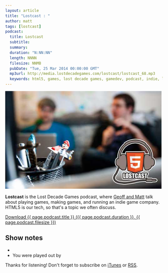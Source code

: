 ```yaml
---
layout: article
title: "Lostcast : "
author: matt
tags: [lostcast]
podcast:
  title: Lostcast 
  subtitle: 
  summary: 
  duration: "N:NN:NN"
  length: NNNN
  filesize: NNMB
  pubDate: "Tue, 25 Mar 2014 00:00:00 GMT"
  mp3url: http://media.lostdecadegames.com/lostcast/lostcast_68.mp3
  keywords: html5, games, lost decade games, gamedev, podcast, indie, lostcast
---
```

<div class="full-frame">
	<img alt="Lostcast gamedev podcast" src="/media/images/lostcast/splash.jpg" width="500" height="313">
</div>

**Lostcast** is the Lost Decade Games podcast, where [Geoff and Matt](/about/) talk about playing games, making games, and running an indie game company. HTML5 is our tech, so that's a topic we often discuss.

<a class="download-podcast" href="{{ page.podcast.mp3url }}">
	Download {{ page.podcast.title }} ({{ page.podcast.duration }}, {{ page.podcast.filesize }})
</a>

## Show notes

* []()
* You were played out by []()

Thanks for listening! Don't forget to subscribe on [iTunes](http://itunes.apple.com/us/podcast/lostcast/id481950724) or [RSS](/lostcast.xml).
